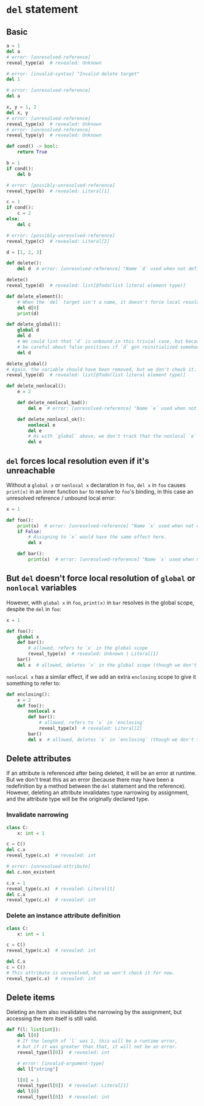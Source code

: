 # `del` statement

## Basic

```py
a = 1
del a
# error: [unresolved-reference]
reveal_type(a)  # revealed: Unknown

# error: [invalid-syntax] "Invalid delete target"
del 1

# error: [unresolved-reference]
del a

x, y = 1, 2
del x, y
# error: [unresolved-reference]
reveal_type(x)  # revealed: Unknown
# error: [unresolved-reference]
reveal_type(y)  # revealed: Unknown

def cond() -> bool:
    return True

b = 1
if cond():
    del b

# error: [possibly-unresolved-reference]
reveal_type(b)  # revealed: Literal[1]

c = 1
if cond():
    c = 2
else:
    del c

# error: [possibly-unresolved-reference]
reveal_type(c)  # revealed: Literal[2]

d = [1, 2, 3]

def delete():
    del d  # error: [unresolved-reference] "Name `d` used when not defined"

delete()
reveal_type(d)  # revealed: list[@Todo(list literal element type)]

def delete_element():
    # When the `del` target isn't a name, it doesn't force local resolution.
    del d[0]
    print(d)

def delete_global():
    global d
    del d
    # We could lint that `d` is unbound in this trivial case, but because it's global we'd need to
    # be careful about false positives if `d` got reinitialized somehow in between the two `del`s.
    del d

delete_global()
# Again, the variable should have been removed, but we don't check it.
reveal_type(d)  # revealed: list[@Todo(list literal element type)]

def delete_nonlocal():
    e = 2

    def delete_nonlocal_bad():
        del e  # error: [unresolved-reference] "Name `e` used when not defined"

    def delete_nonlocal_ok():
        nonlocal e
        del e
        # As with `global` above, we don't track that the nonlocal `e` is unbound.
        del e
```

## `del` forces local resolution even if it's unreachable

Without a `global x` or `nonlocal x` declaration in `foo`, `del x` in `foo` causes `print(x)` in an
inner function `bar` to resolve to `foo`'s binding, in this case an unresolved reference / unbound
local error:

```py
x = 1

def foo():
    print(x)  # error: [unresolved-reference] "Name `x` used when not defined"
    if False:
        # Assigning to `x` would have the same effect here.
        del x

    def bar():
        print(x)  # error: [unresolved-reference] "Name `x` used when not defined"
```

## But `del` doesn't force local resolution of `global` or `nonlocal` variables

However, with `global x` in `foo`, `print(x)` in `bar` resolves in the global scope, despite the
`del` in `foo`:

```py
x = 1

def foo():
    global x
    def bar():
        # allowed, refers to `x` in the global scope
        reveal_type(x)  # revealed: Unknown | Literal[1]
    bar()
    del x  # allowed, deletes `x` in the global scope (though we don't track that)
```

`nonlocal x` has a similar effect, if we add an extra `enclosing` scope to give it something to
refer to:

```py
def enclosing():
    x = 2
    def foo():
        nonlocal x
        def bar():
            # allowed, refers to `x` in `enclosing`
            reveal_type(x)  # revealed: Literal[2]
        bar()
        del x  # allowed, deletes `x` in `enclosing` (though we don't track that)
```

## Delete attributes

If an attribute is referenced after being deleted, it will be an error at runtime. But we don't
treat this as an error (because there may have been a redefinition by a method between the `del`
statement and the reference). However, deleting an attribute invalidates type narrowing by
assignment, and the attribute type will be the originally declared type.

### Invalidate narrowing

```py
class C:
    x: int = 1

c = C()
del c.x
reveal_type(c.x)  # revealed: int

# error: [unresolved-attribute]
del c.non_existent

c.x = 1
reveal_type(c.x)  # revealed: Literal[1]
del c.x
reveal_type(c.x)  # revealed: int
```

### Delete an instance attribute definition

```py
class C:
    x: int = 1

c = C()
reveal_type(c.x)  # revealed: int

del C.x
c = C()
# This attribute is unresolved, but we won't check it for now.
reveal_type(c.x)  # revealed: int
```

## Delete items

Deleting an item also invalidates the narrowing by the assignment, but accessing the item itself is
still valid.

```py
def f(l: list[int]):
    del l[0]
    # If the length of `l` was 1, this will be a runtime error,
    # but if it was greater than that, it will not be an error.
    reveal_type(l[0])  # revealed: int

    # error: [invalid-argument-type]
    del l["string"]

    l[0] = 1
    reveal_type(l[0])  # revealed: Literal[1]
    del l[0]
    reveal_type(l[0])  # revealed: int
```
